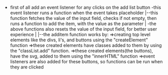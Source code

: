 - first of all add an event listener for any clicks on the add list button
  -this event listener runs a function when the event takes placeholder
|--this function fetches the value of the input field, checks if not empty, then runs a function to add the item, with the value as the parameter
| -the above functions also resets the value of the input field, for better user experience
|
|--the additem function works by:
      =>creating top level elements like the divs, li's, and buttons using the "createElement" function
      =>these created elements have classes added to them by using the "classList.add" function.
      =>these created elements(the buttons), have the svg, added to them using the "innerHTML" function
      =>event listeners are also added for these buttons, so functions can be run when they are clicked
